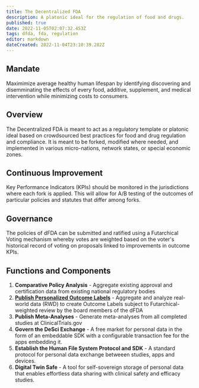 ```yaml
---
title: The Decentralized FDA
description: A platonic ideal for the regulation of food and drugs.
published: true
date: 2022-11-05T02:07:32.453Z
tags: dfda, fda, regulation
editor: markdown
dateCreated: 2022-11-04T23:10:39.282Z
---
```


## Mandate
Maximimize average healthy human lifespan by identifying  discovering and disemminating the effects of every food, additive, supplement, and medical intervention while minimizing costs to consumers.

## Overview
The Decentralized FDA is meant to act as a regulatory template or platonic ideal based on crowdsourced best practices for food and drug regulation and compliance. It is meant to be forked, modified where needed, and implemented in various micro-nations, network states, or special economic zones.  

## Continuous Improvement
Key Performance Indicators (KPIs) should be monitored in the jurisdictions where each fork is applied.  This will allow for A/B testing of the outcomes of particular policies and statutes that differ among forks.  

## Governance
The policies of dFDA can be submitted and ratified using a Futarchical Voting mechanism whereby votes are weighted based on the voter's historical record of voting on proposals linked to improvements in outcome KPIs. 

## Functions and Components
1. **Comparative Policy Analysis** - Aggregate existing approval and certification data from existing national regulatory bodies
2. **[Publish Personalized Outcome Labels](/plugins/outcome-labels-plugin)** - Aggregate and analyze real-world data (RWD) to create Outcome Labels subject to Futarchical-weighted review by the board members of the dFDA
3. **Publish Meta-Analyses** - Generate meta-analyses from all completed studies at ClinicalTrials.gov
4. **Govern the DeSci Exchange** - A free market for personal data in the form of an embeddable SDK with a configurable transaction fee for the apps embedding it. 
5. **Establish the Human File System Protocol and SDK** - A standard protocol for personal data exchange betweeen studies, apps and devices. 
6. **Digital Twin Safe** - A tool for self-sovereign storage of personal data that enables effortless data sharing with clinical safety and efficacy studies.

